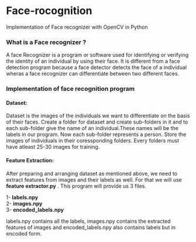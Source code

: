 # Face-rocognition
Implementation of Face recognizer with OpenCV in Python<br/>

<h3>What is a Face recognizer ?</h3>
<p> A face Recognizer is a program or software used for identifying or verifying the identity of an individual by using their face. It is different from a face detection program because a face detector detects the face of a individual wheras a face recognizer can differentiate between two different faces. </p>

<h3>Implementation of face recognition program </h3>
<h4>Dataset:</h4>
<p>Dataset is the images of the individuals we want to differentiate on the basis of their faces. Create a folder for dataset and create sub-folders in it and to each sub-folder give the name of an individual.These names will be the labels in our program. Now each sub-folder represents a person. Store the images of individuals in their coressponding folders. Every folders must have atleast 25-30 images for training. </p>

<h4>Feature Extraction:</h4>
<p> After preparing and arranging dataset as mentioned above, we need to extract features from images and their labels as well. For that we will use  <b>feature extractor.py</b> . This program will provide us 3 files. </p>
1- <b>labels.npy</b> </br>
2- <b>images.npy</b> </br>
3- <b>encoded_labels.npy</b> </br>
<p>labels.npy contains all the labels, images.npy contains the extracted features of images and encoded_labels.npy also contains labels but in encoded form.  </p>
